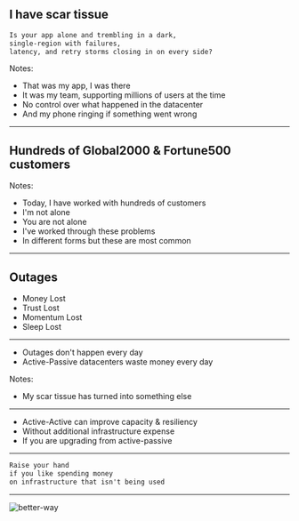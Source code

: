 ## I have scar tissue

```markdown
Is your app alone and trembling in a dark,
single-region with failures,
latency, and retry storms closing in on every side?
```

Notes:
- That was my app, I was there
- It was my team, supporting millions of users at the time
- No control over what happened in the datacenter
- And my phone ringing if something went wrong

---

## Hundreds of Global2000 & Fortune500 customers

Notes:
- Today, I have worked with hundreds of customers
- I'm not alone
- You are not alone
- I've worked through these problems
- In different forms but these are most common

---

## Outages

- Money Lost
- Trust Lost <!-- .element: class="fragment" data-fragment-index="1" -->
- Momentum Lost <!-- .element: class="fragment" data-fragment-index="2" -->
- Sleep Lost <!-- .element: class="fragment" data-fragment-index="3" -->

---

- Outages don't happen every day
- Active-Passive datacenters waste money every day <!-- .element: class="fragment" data-fragment-index="1" -->

Notes:
- My scar tissue has turned into something else

---

- Active-Active can improve capacity & resiliency 
- Without additional infrastructure expense <!-- .element: class="fragment" data-fragment-index="1" -->
- If you are upgrading from active-passive <!-- .element: class="fragment" data-fragment-index="2" -->

---

```markdown
Raise your hand
if you like spending money
on infrastructure that isn't being used
```

---

![better-way](images/better.png)